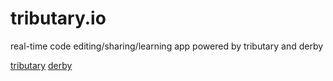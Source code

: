 tributary.io
============

real-time code editing/sharing/learning app powered by tributary and derby

[tributary](http://github.com/enjalot/tributary)
[derby](https://github.com/codeparty/derby)
